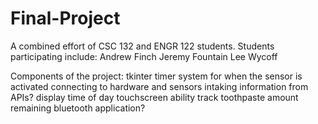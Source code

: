 # Final-Project
 A combined effort of CSC 132 and ENGR 122 students.
Students participating include:
Andrew Finch
Jeremy Fountain
Lee Wycoff

Components of the project:
tkinter
timer system for when the sensor is activated
connecting to hardware and sensors
intaking information from APIs?
display time of day
touchscreen ability
track toothpaste amount remaining
bluetooth application?